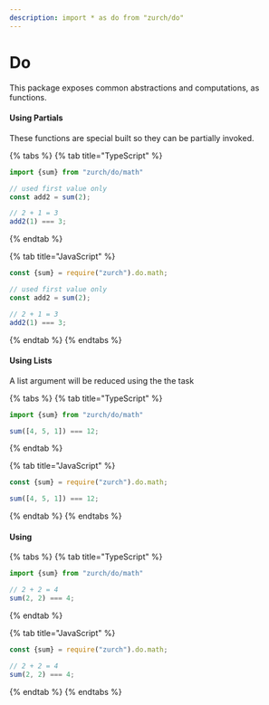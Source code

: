 ```yaml
---
description: import * as do from "zurch/do"
---
```


# Do

This package exposes common abstractions and computations, as functions.

#### Using Partials

 These functions are special built so they can be partially invoked.

{% tabs %}
{% tab title="TypeScript" %}
```typescript
import {sum} from "zurch/do/math"

// used first value only
const add2 = sum(2);

// 2 + 1 = 3
add2(1) === 3;
```
{% endtab %}

{% tab title="JavaScript" %}
```javascript
const {sum} = require("zurch").do.math;

// used first value only
const add2 = sum(2);

// 2 + 1 = 3
add2(1) === 3;
```
{% endtab %}
{% endtabs %}

#### Using Lists

 A list argument will be reduced using the the task

{% tabs %}
{% tab title="TypeScript" %}
```typescript
import {sum} from "zurch/do/math"

sum([4, 5, 1]) === 12;
```
{% endtab %}

{% tab title="JavaScript" %}
```javascript
const {sum} = require("zurch").do.math;

sum([4, 5, 1]) === 12;
```
{% endtab %}
{% endtabs %}

#### Using 

{% tabs %}
{% tab title="TypeScript" %}
```typescript
import {sum} from "zurch/do/math"

// 2 + 2 = 4
sum(2, 2) === 4;   
```
{% endtab %}

{% tab title="JavaScript" %}
```javascript
const {sum} = require("zurch").do.math;

// 2 + 2 = 4
sum(2, 2) === 4;   
```
{% endtab %}
{% endtabs %}


